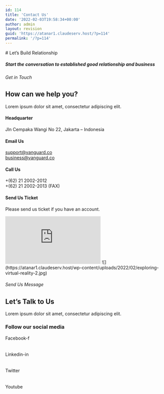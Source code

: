 ```yaml
---
id: 114
title: 'Contact Us'
date: '2022-02-03T19:58:34+00:00'
author: admin
layout: revision
guid: 'https://atanar1.claudeserv.host/?p=114'
permalink: '/?p=114'
---
```


<style>/*! elementor - v3.5.5 - 03-02-2022 */
.elementor-heading-title{padding:0;margin:0;line-height:1}.elementor-widget-heading .elementor-heading-title[class*=elementor-size-]>a{color:inherit;font-size:inherit;line-height:inherit}.elementor-widget-heading .elementor-heading-title.elementor-size-small{font-size:15px}.elementor-widget-heading .elementor-heading-title.elementor-size-medium{font-size:19px}.elementor-widget-heading .elementor-heading-title.elementor-size-large{font-size:29px}.elementor-widget-heading .elementor-heading-title.elementor-size-xl{font-size:39px}.elementor-widget-heading .elementor-heading-title.elementor-size-xxl{font-size:59px}</style></head><body># Let’s Build Relationship

##### Start the conversation to established good relationship and business

###### Get in Touch

## How can we help you?

Lorem ipsum dolor sit amet, consectetur adipiscing elit.

####  Headquarter 

Jln Cempaka Wangi No 22, Jakarta – Indonesia

####  Email Us 

support@vanguard.co   
business@vanguard.co

####  Call Us 

+(62) 21 2002-2012   
+(62) 21 2002-2013 (FAX)

####  Send Us Ticket 

Please send us ticket if you have an account.

<style>/*! elementor - v3.5.5 - 03-02-2022 */
.elementor-widget-google_maps .elementor-widget-container{overflow:hidden}.elementor-widget-google_maps iframe{height:300px}</style> <iframe aria-label="London Eye, London, United Kingdom" frameborder="0" marginheight="0" marginwidth="0" scrolling="no" src="https://maps.google.com/maps?q=London%20Eye%2C%20London%2C%20United%20Kingdom&t=m&z=12&output=embed&iwloc=near" title="London Eye, London, United Kingdom"></iframe>

<style>/*! elementor - v3.5.5 - 03-02-2022 */
.elementor-widget-image{text-align:center}.elementor-widget-image a{display:inline-block}.elementor-widget-image a img[src$=".svg"]{width:48px}.elementor-widget-image img{vertical-align:middle;display:inline-block}</style> ![](https://atanar1.claudeserv.host/wp-content/uploads/2022/02/exploring-virtual-reality-2.jpg)

###### Send Us Message

## Let’s Talk to Us

Lorem ipsum dolor sit amet, consectetur adipiscing elit.

### Follow our social media

<style>/*! elementor - v3.5.5 - 03-02-2022 */
.elementor-widget-social-icons.elementor-grid-0 .elementor-widget-container,.elementor-widget-social-icons.elementor-grid-mobile-0 .elementor-widget-container,.elementor-widget-social-icons.elementor-grid-tablet-0 .elementor-widget-container{line-height:1;font-size:0}.elementor-widget-social-icons:not(.elementor-grid-0):not(.elementor-grid-tablet-0):not(.elementor-grid-mobile-0) .elementor-grid{display:inline-grid}.elementor-widget-social-icons .elementor-grid{grid-column-gap:var(--grid-column-gap,5px);grid-row-gap:var(--grid-row-gap,5px);grid-template-columns:var(--grid-template-columns);-webkit-box-pack:var(--justify-content,center);-ms-flex-pack:var(--justify-content,center);justify-content:var(--justify-content,center);justify-items:var(--justify-content,center)}.elementor-icon.elementor-social-icon{font-size:var(--icon-size,25px);line-height:var(--icon-size,25px);width:calc(var(--icon-size, 25px) + (2 * var(--icon-padding, .5em)));height:calc(var(--icon-size, 25px) + (2 * var(--icon-padding, .5em)))}.elementor-social-icon{--e-social-icon-icon-color:#fff;display:-webkit-inline-box;display:-ms-inline-flexbox;display:inline-flex;background-color:#818a91;-webkit-box-align:center;-ms-flex-align:center;align-items:center;-webkit-box-pack:center;-ms-flex-pack:center;justify-content:center;text-align:center;cursor:pointer}.elementor-social-icon i{color:var(--e-social-icon-icon-color)}.elementor-social-icon svg{fill:var(--e-social-icon-icon-color)}.elementor-social-icon:last-child{margin:0}.elementor-social-icon:hover{opacity:.9;color:#fff}.elementor-social-icon-android{background-color:#a4c639}.elementor-social-icon-apple{background-color:#999}.elementor-social-icon-behance{background-color:#1769ff}.elementor-social-icon-bitbucket{background-color:#205081}.elementor-social-icon-codepen{background-color:#000}.elementor-social-icon-delicious{background-color:#39f}.elementor-social-icon-deviantart{background-color:#05cc47}.elementor-social-icon-digg{background-color:#005be2}.elementor-social-icon-dribbble{background-color:#ea4c89}.elementor-social-icon-elementor{background-color:#d30c5c}.elementor-social-icon-envelope{background-color:#ea4335}.elementor-social-icon-facebook,.elementor-social-icon-facebook-f{background-color:#3b5998}.elementor-social-icon-flickr{background-color:#0063dc}.elementor-social-icon-foursquare{background-color:#2d5be3}.elementor-social-icon-free-code-camp,.elementor-social-icon-freecodecamp{background-color:#006400}.elementor-social-icon-github{background-color:#333}.elementor-social-icon-gitlab{background-color:#e24329}.elementor-social-icon-globe{background-color:#818a91}.elementor-social-icon-google-plus,.elementor-social-icon-google-plus-g{background-color:#dd4b39}.elementor-social-icon-houzz{background-color:#7ac142}.elementor-social-icon-instagram{background-color:#262626}.elementor-social-icon-jsfiddle{background-color:#487aa2}.elementor-social-icon-link{background-color:#818a91}.elementor-social-icon-linkedin,.elementor-social-icon-linkedin-in{background-color:#0077b5}.elementor-social-icon-medium{background-color:#00ab6b}.elementor-social-icon-meetup{background-color:#ec1c40}.elementor-social-icon-mixcloud{background-color:#273a4b}.elementor-social-icon-odnoklassniki{background-color:#f4731c}.elementor-social-icon-pinterest{background-color:#bd081c}.elementor-social-icon-product-hunt{background-color:#da552f}.elementor-social-icon-reddit{background-color:#ff4500}.elementor-social-icon-rss{background-color:#f26522}.elementor-social-icon-shopping-cart{background-color:#4caf50}.elementor-social-icon-skype{background-color:#00aff0}.elementor-social-icon-slideshare{background-color:#0077b5}.elementor-social-icon-snapchat{background-color:#fffc00}.elementor-social-icon-soundcloud{background-color:#f80}.elementor-social-icon-spotify{background-color:#2ebd59}.elementor-social-icon-stack-overflow{background-color:#fe7a15}.elementor-social-icon-steam{background-color:#00adee}.elementor-social-icon-stumbleupon{background-color:#eb4924}.elementor-social-icon-telegram{background-color:#2ca5e0}.elementor-social-icon-thumb-tack{background-color:#1aa1d8}.elementor-social-icon-tripadvisor{background-color:#589442}.elementor-social-icon-tumblr{background-color:#35465c}.elementor-social-icon-twitch{background-color:#6441a5}.elementor-social-icon-twitter{background-color:#1da1f2}.elementor-social-icon-viber{background-color:#665cac}.elementor-social-icon-vimeo{background-color:#1ab7ea}.elementor-social-icon-vk{background-color:#45668e}.elementor-social-icon-weibo{background-color:#dd2430}.elementor-social-icon-weixin{background-color:#31a918}.elementor-social-icon-whatsapp{background-color:#25d366}.elementor-social-icon-wordpress{background-color:#21759b}.elementor-social-icon-xing{background-color:#026466}.elementor-social-icon-yelp{background-color:#af0606}.elementor-social-icon-youtube{background-color:#cd201f}.elementor-social-icon-500px{background-color:#0099e5}.elementor-shape-rounded .elementor-icon.elementor-social-icon{-webkit-border-radius:10%;border-radius:10%}.elementor-shape-circle .elementor-icon.elementor-social-icon{-webkit-border-radius:50%;border-radius:50%}</style> <a rel="noopener" target="_blank">  
 Facebook-f  
 </a>  
 <a rel="noopener" target="_blank">  
 Linkedin-in  
 </a>  
 <a rel="noopener" target="_blank">  
 Twitter  
 </a>  
 <a rel="noopener" target="_blank">  
 Youtube  
 </a>
